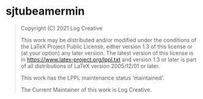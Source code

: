 # sjtubeamermin



> Copyright (C) 2021 Log Creative
> 
> This work may be distributed and/or modified under the
> conditions of the LaTeX Project Public License, either version 1.3
> of this license or (at your option) any later version.
> The latest version of this license is in
> https://www.latex-project.org/lppl.txt
> and version 1.3 or later is part of all distributions of LaTeX
> version 2005/12/01 or later.
> 
> This work has the LPPL maintenance status ‘maintained’.
> 
> The Current Maintainer of this work is Log Creative.
